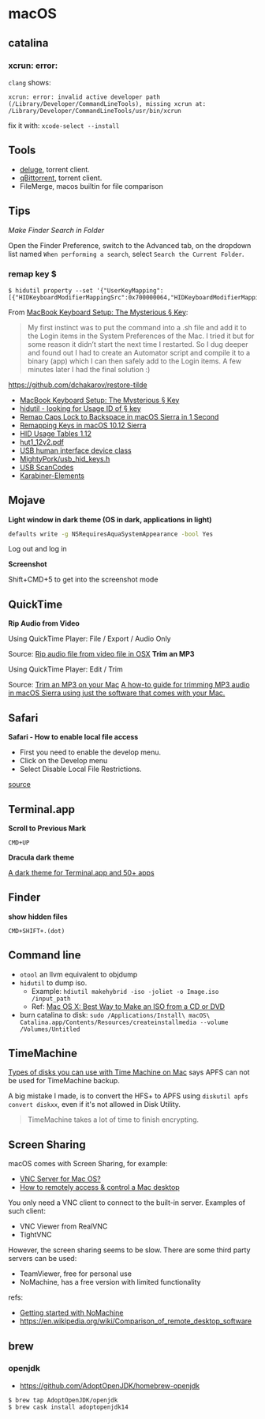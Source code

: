 # macOS

## catalina


### xcrun: error:

`clang` shows:

`xcrun: error: invalid active developer path (/Library/Developer/CommandLineTools), missing xcrun at: /Library/Developer/CommandLineTools/usr/bin/xcrun`

fix it with: `xcode-select --install`

## Tools

* [deluge](https://deluge-torrent.org/), torrent client.
* [qBittorrent](https://www.qbittorrent.org/), torrent client.
* FileMerge, macos builtin for file comparison


## Tips

*Make Finder Search in Folder*

Open the Finder Preference, switch to the Advanced tab, on the dropdown list named `When performing a search`, select `Search the Current Folder`.

### remap key $

```
$ hidutil property --set '{"UserKeyMapping":[{"HIDKeyboardModifierMappingSrc":0x700000064,"HIDKeyboardModifierMappingDst":0x700000035}]}'
```

From [MacBook Keyboard Setup: The Mysterious § Key]:

> My first instinct was to put the command into a .sh file and add it to the Login items in the System Preferences of the Mac. I tried it but for some reason it didn’t start the next time I restarted. So I dug deeper and found out I had to create an Automator script and compile it to a binary (app) which I can then safely add to the Login items. A few minutes later I had the final solution :)

<https://github.com/dchakarov/restore-tilde>

- [MacBook Keyboard Setup: The Mysterious § Key]
- [ hidutil - looking for Usage ID of § key ](https://discussions.apple.com/thread/8133633)
- [Remap Caps Lock to Backspace in macOS Sierra in 1 Second](http://homeowmorphism.com/articles/17/Remap-CapsLock-Backspace-Sierra)
- [Remapping Keys in macOS 10.12 Sierra](https://developer.apple.com/library/archive/technotes/tn2450/_index.html)
- [HID Usage Tables 1.12](https://www.usb.org/document-library/hid-usage-tables-112)
- [hut1_12v2.pdf](https://www.usb.org/sites/default/files/documents/hut1_12v2.pdf)
- [USB human interface device class](https://en.wikipedia.org/wiki/USB_human_interface_device_class)
- [ MightyPork/usb_hid_keys.h](https://gist.github.com/MightyPork/6da26e382a7ad91b5496ee55fdc73db2)
- [USB ScanCodes](https://www.win.tue.nl/~aeb/linux/kbd/scancodes-14.html)
- [Karabiner-Elements](https://pqrs.org/osx/karabiner/)


[MacBook Keyboard Setup: The Mysterious § Key]: https://dchakarov.com/blog/macbook-remap-keys/

## Mojave

**Light window in dark theme (OS in dark, applications in light)**

```sh
defaults write -g NSRequiresAquaSystemAppearance -bool Yes
```

Log out and log in

**Screenshot**

Shift+CMD+5 to get into the screenshot mode

## QuickTime

**Rip Audio from Video**

Using QuickTime Player: File / Export / Audio Only

Source: [Rip audio file from video file in OSX](https://apple.stackexchange.com/questions/113125/rip-audio-file-from-video-file-in-osx) 
**Trim an MP3**

Using QuickTime Player: Edit / Trim


Source: [Trim an MP3 on your Mac](http://osxdaily.com/2010/09/16/trim-mp3-on-your-mac/) [A how-to guide for trimming MP3 audio in macOS Sierra using just the software that comes with your Mac.](https://biteable.com/blog/tips/trimming-audio-macos/)

## Safari

**Safari - How to enable local file access**

 * First you need to enable the develop menu.
 * Click on the Develop menu
 * Select Disable Local File Restrictions.

[source](https://ccm.net/faq/36342-safari-how-to-enable-local-file-access)

## Terminal.app

**Scroll to Previous Mark**

`CMD+UP`

**Dracula dark theme**

[A dark theme for Terminal.app and 50+ apps](https://draculatheme.com/terminal/)

## Finder

**show hidden files**

`CMD+SHIFT+.(dot)`

## Command line

* `otool` an llvm equivalent to objdump
* `hidutil` to dump iso.
  * Example: `hdiutil makehybrid -iso -joliet -o Image.iso /input_path`
  * Ref: [Mac OS X: Best Way to Make an ISO from a CD or DVD](https://superuser.com/questions/85987/mac-os-x-best-way-to-make-an-iso-from-a-cd-or-dvd)
* burn catalina to disk: `sudo /Applications/Install\ macOS\ Catalina.app/Contents/Resources/createinstallmedia --volume /Volumes/Untitled`

## TimeMachine

[Types of disks you can use with Time Machine on Mac](https://support.apple.com/en-sg/guide/mac-help/mh15139/mac) says APFS can not be used for TimeMachine backup.

A big mistake I made, is to convert the HFS+ to APFS using `diskutil apfs convert diskxx`, even if it's not allowed in Disk Utility. 

> TimeMachine takes a lot of time to finish encrypting.

## Screen Sharing

macOS comes with Screen Sharing, for example:

* [VNC Server for Mac OS?](https://apple.stackexchange.com/questions/303647/vnc-server-for-mac-os)
* [How to remotely access & control a Mac desktop](https://www.macworld.co.uk/how-to/mac-software/remote-access-control-mac-3594139/)

You only need a VNC client to connect to the built-in server. Examples of such client:

* VNC Viewer from RealVNC
* TightVNC

However, the screen sharing seems to be slow. There are some third party servers can be used:

* TeamViewer, free for personal use
* NoMachine, has a free version with limited functionality

refs:

* [Getting started with NoMachine](https://www.nomachine.com/getting-started-with-nomachine)
* <https://en.wikipedia.org/wiki/Comparison_of_remote_desktop_software>

## brew

### openjdk

- https://github.com/AdoptOpenJDK/homebrew-openjdk

```
$ brew tap AdoptOpenJDK/openjdk
$ brew cask install adoptopenjdk14
```